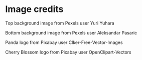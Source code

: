 # Image credits
Top background image from Pexels user Yuri Yuhara

Bottom background image from Pexels user Aleksandar Pasaric

Panda logo from Pixabay user Clker-Free-Vector-Images

Cherry Blossom logo from Pixabay user OpenClipart-Vectors